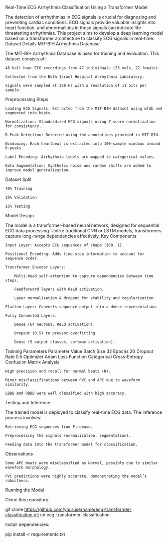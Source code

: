 Real-Time ECG Arrhythmia Classification Using a Transformer Model

The detection of arrhythmias in ECG signals is crucial for diagnosing and preventing cardiac conditions. ECG signals provide valuable insights into heart function, and abnormalities in these signals can indicate life-threatening arrhythmias. This project aims to develop a deep learning model based on a transformer architecture to classify ECG signals in real-time.
Dataset Details
MIT-BIH Arrhythmia Database

The MIT-BIH Arrhythmia Database is used for training and evaluation. This dataset consists of:

    48 half-hour ECG recordings from 47 individuals (25 male, 22 female).

    Collected from the Beth Israel Hospital Arrhythmia Laboratory.

    Signals were sampled at 360 Hz with a resolution of 11 bits per sample.

Preprocessing Steps

    Loading ECG Signals: Extracted from the MIT-BIH dataset using wfdb and segmented into beats.

    Normalization: Standardized ECG signals using Z-score normalization for consistency.

    R-Peak Detection: Detected using the annotations provided in MIT-BIH.

    Windowing: Each heartbeat is extracted into 100-sample windows around R-peaks.

    Label Encoding: Arrhythmia labels are mapped to categorical values.

    Data Augmentation: Synthetic noise and random shifts are added to improve model generalization.

Dataset Split

    70% Training

    15% Validation

    15% Testing

Model Design

The model is a transformer-based neural network, designed for sequential ECG data processing. Unlike traditional CNN or LSTM models, transformers capture long-range dependencies effectively.
Key Components

    Input Layer: Accepts ECG sequences of shape (100, 1).

    Positional Encoding: Adds time-step information to account for sequence order.

    Transformer Encoder Layers:

        Multi-head self-attention to capture dependencies between time steps.

        Feedforward layers with ReLU activation.

        Layer normalization & dropout for stability and regularization.

    Flatten Layer: Converts sequence output into a dense representation.

    Fully Connected Layers:

        Dense (64 neurons, ReLU activation).

        Dropout (0.5) to prevent overfitting.

        Dense (5 output classes, softmax activation).

Training Parameters
Parameter	Value
Batch Size	32
Epochs	20
Dropout Rate	0.5
Optimizer	Adam
Loss Function	Categorical Cross-Entropy
Confusion Matrix Analysis

    High precision and recall for normal beats (N).

    Minor misclassifications between PVC and APC due to waveform similarity.

    LBBB and RBBB were well classified with high accuracy.

Testing and Inference

The trained model is deployed to classify real-time ECG data. The inference process involves:

    Retrieving ECG sequences from Firebase.

    Preprocessing the signals (normalization, segmentation).

    Feeding data into the transformer model for classification.

Observations

    Some APC beats were misclassified as Normal, possibly due to similar waveform morphology.

    PVC predictions were highly accurate, demonstrating the model’s robustness.
Running the Model

Clone this repository:

git clone https://github.com/yourusername/ecg-transformer-classification.git
cd ecg-transformer-classification

Install dependencies:

pip install -r requirements.txt
